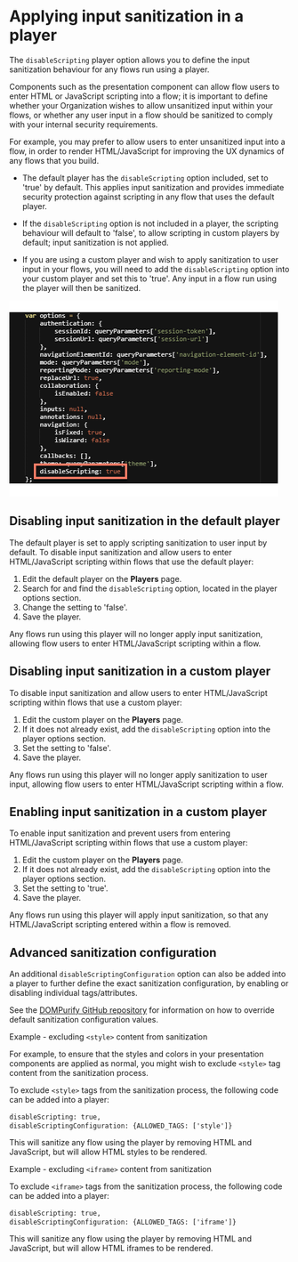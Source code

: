 # Applying input sanitization in a player

<head>
  <meta name="guidename" content="Flow"/>
  <meta name="context" content="GUID-6c363b3c-9556-4075-8763-7e98308a80b9"/>
</head>


The `disableScripting` player option allows you to define the input sanitization behaviour for any flows run using a player.

Components such as the presentation component can allow flow users to enter HTML or JavaScript scripting into a flow; it is important to define whether your Organization wishes to allow unsanitized input within your flows, or whether any user input in a flow should be sanitized to comply with your internal security requirements.

For example, you may prefer to allow users to enter unsanitized input into a flow, in order to render HTML/JavaScript for improving the UX dynamics of any flows that you build.

-   The default player has the `disableScripting` option included, set to 'true' by default. This applies input sanitization and provides immediate security protection against scripting in any flow that uses the default player.

-   If the `disableScripting` option is not included in a player, the scripting behaviour will default to 'false', to allow scripting in custom players by default; input sanitization is not applied.

-   If you are using a custom player and wish to apply sanitization to user input in your flows, you will need to add the `disableScripting` option into your custom player and set this to 'true'. Any input in a flow run using the player will then be sanitized.


![The disableScripting player setting](../Images/img-flo-Players_scripting_7ba4391f-232f-4be7-9a9a-6263cbd84888.png)

## Disabling input sanitization in the default player

The default player is set to apply scripting sanitization to user input by default. To disable input sanitization and allow users to enter HTML/JavaScript scripting within flows that use the default player:

1.  Edit the default player on the **Players** page.
2.  Search for and find the `disableScripting` option, located in the player options section.
3.  Change the setting to 'false'.
4.  Save the player.

Any flows run using this player will no longer apply input sanitization, allowing flow users to enter HTML/JavaScript scripting within a flow.

## Disabling input sanitization in a custom player

To disable input sanitization and allow users to enter HTML/JavaScript scripting within flows that use a custom player:

1.  Edit the custom player on the **Players** page.
2.  If it does not already exist, add the `disableScripting` option into the player options section.
3.  Set the setting to 'false'.
4.  Save the player.

Any flows run using this player will no longer apply sanitization to user input, allowing flow users to enter HTML/JavaScript scripting within a flow.

## Enabling input sanitization in a custom player

To enable input sanitization and prevent users from entering HTML/JavaScript scripting within flows that use a custom player:

1.  Edit the custom player on the **Players** page.
2.  If it does not already exist, add the `disableScripting` option into the player options section.
3.  Set the setting to 'true'.
4.  Save the player.

Any flows run using this player will apply input sanitization, so that any HTML/JavaScript scripting entered within a flow is removed.

## Advanced sanitization configuration

An additional `disableScriptingConfiguration` option can also be added into a player to further define the exact sanitization configuration, by enabling or disabling individual tags/attributes.

See the [DOMPurify GitHub repository](https://github.com/cure53/DOMPurify) for information on how to override default sanitization configuration values.

Example - excluding `<style>` content from sanitization

For example, to ensure that the styles and colors in your presentation components are applied as normal, you might wish to exclude `<style>` tag content from the sanitization process.

To exclude `<style>` tags from the sanitization process, the following code can be added into a player:

```
disableScripting: true,
disableScriptingConfiguration: {ALLOWED_TAGS: ['style']}
```

This will sanitize any flow using the player by removing HTML and JavaScript, but will allow HTML styles to be rendered.

Example - excluding `<iframe>` content from sanitization

To exclude `<iframe>` tags from the sanitization process, the following code can be added into a player:

```
disableScripting: true,
disableScriptingConfiguration: {ALLOWED_TAGS: ['iframe']}
```

This will sanitize any flow using the player by removing HTML and JavaScript, but will allow HTML iframes to be rendered.